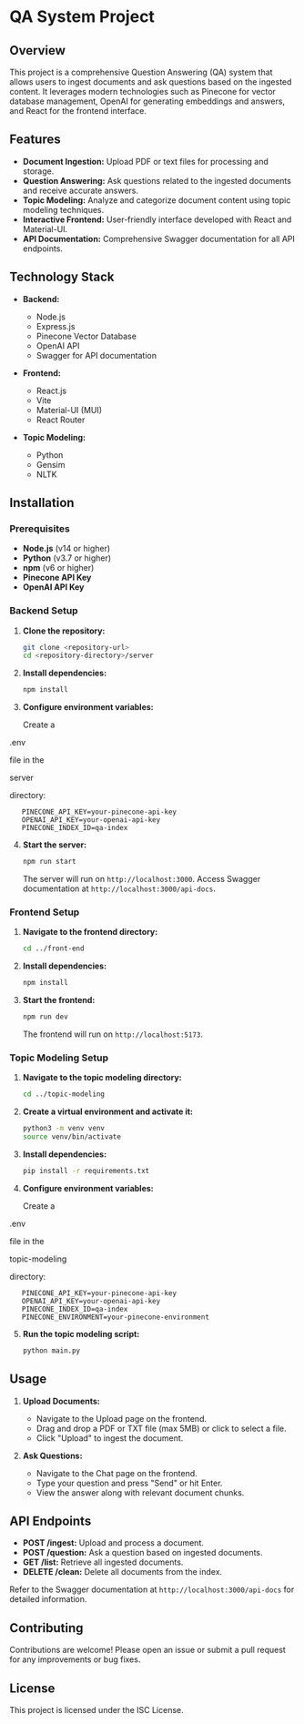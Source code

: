 # QA System Project

## Overview

This project is a comprehensive Question Answering (QA) system that allows users to ingest documents and ask questions based on the ingested content. It leverages modern technologies such as Pinecone for vector database management, OpenAI for generating embeddings and answers, and React for the frontend interface.

## Features

- **Document Ingestion:** Upload PDF or text files for processing and storage.
- **Question Answering:** Ask questions related to the ingested documents and receive accurate answers.
- **Topic Modeling:** Analyze and categorize document content using topic modeling techniques.
- **Interactive Frontend:** User-friendly interface developed with React and Material-UI.
- **API Documentation:** Comprehensive Swagger documentation for all API endpoints.

## Technology Stack

- **Backend:**

  - Node.js
  - Express.js
  - Pinecone Vector Database
  - OpenAI API
  - Swagger for API documentation
- **Frontend:**

  - React.js
  - Vite
  - Material-UI (MUI)
  - React Router
- **Topic Modeling:**

  - Python
  - Gensim
  - NLTK

## Installation

### Prerequisites

- **Node.js** (v14 or higher)
- **Python** (v3.7 or higher)
- **npm** (v6 or higher)
- **Pinecone API Key**
- **OpenAI API Key**

### Backend Setup

1. **Clone the repository:**

   ```sh
   git clone <repository-url>
   cd <repository-directory>/server
   ```
2. **Install dependencies:**

   ```sh
   npm install
   ```
3. **Configure environment variables:**

   Create a

.env

 file in the

server

 directory:

```
   PINECONE_API_KEY=your-pinecone-api-key
   OPENAI_API_KEY=your-openai-api-key
   PINECONE_INDEX_ID=qa-index
```

4. **Start the server:**

   ```sh
   npm run start
   ```

   The server will run on `http://localhost:3000`. Access Swagger documentation at `http://localhost:3000/api-docs`.

### Frontend Setup

1. **Navigate to the frontend directory:**

   ```sh
   cd ../front-end
   ```
2. **Install dependencies:**

   ```sh
   npm install
   ```
3. **Start the frontend:**

   ```sh
   npm run dev
   ```

   The frontend will run on `http://localhost:5173`.

### Topic Modeling Setup

1. **Navigate to the topic modeling directory:**

   ```sh
   cd ../topic-modeling
   ```
2. **Create a virtual environment and activate it:**

   ```sh
   python3 -m venv venv
   source venv/bin/activate
   ```
3. **Install dependencies:**

   ```sh
   pip install -r requirements.txt
   ```
4. **Configure environment variables:**

   Create a

.env

 file in the

topic-modeling

 directory:

```
   PINECONE_API_KEY=your-pinecone-api-key
   OPENAI_API_KEY=your-openai-api-key
   PINECONE_INDEX_ID=qa-index
   PINECONE_ENVIRONMENT=your-pinecone-environment
```

5. **Run the topic modeling script:**

   ```sh
   python main.py
   ```

## Usage

1. **Upload Documents:**

   - Navigate to the Upload page on the frontend.
   - Drag and drop a PDF or TXT file (max 5MB) or click to select a file.
   - Click "Upload" to ingest the document.
2. **Ask Questions:**

   - Navigate to the Chat page on the frontend.
   - Type your question and press "Send" or hit Enter.
   - View the answer along with relevant document chunks.

## API Endpoints

- **POST /ingest:** Upload and process a document.
- **POST /question:** Ask a question based on ingested documents.
- **GET /list:** Retrieve all ingested documents.
- **DELETE /clean:** Delete all documents from the index.

Refer to the Swagger documentation at `http://localhost:3000/api-docs` for detailed information.

## Contributing

Contributions are welcome! Please open an issue or submit a pull request for any improvements or bug fixes.

## License

This project is licensed under the ISC License.
